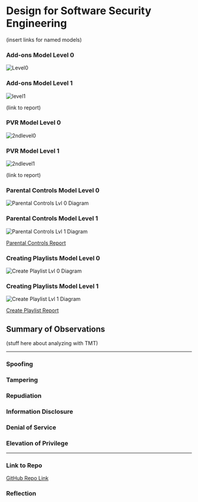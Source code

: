 # Design for Software Security Engineering

(insert links for named models)

### Add-ons Model Level 0

![Level0](https://user-images.githubusercontent.com/22432070/68550409-44c00980-03c8-11ea-829a-f78568fb5a2a.PNG)

### Add-ons Model Level 1

![level1](https://user-images.githubusercontent.com/22432070/68550382-f6126f80-03c7-11ea-90bf-256612c9cd79.PNG)

(link to report)

### PVR Model Level 0

![2ndlevel0](https://user-images.githubusercontent.com/22432070/68342750-dff76d00-00b0-11ea-9323-2ccccdb8e34e.PNG)

### PVR Model Level 1

![2ndlevel1](https://user-images.githubusercontent.com/22432070/68550390-032f5e80-03c8-11ea-8c9e-0d414624e536.PNG)

(link to report)
### Parental Controls Model Level 0

![Parental Controls Lvl 0 Diagram](https://i.imgur.com/5defJBx.png)


### Parental Controls Model Level 1

![Parental Controls Lvl 1 Diagram](https://i.imgur.com/vX4S2m4.png)

[Parental Controls Report](https://github.com/mroejr/BAAM/blob/master/ParentalControls-Threat%20Modeling%20Report.pdf)

### Creating Playlists Model Level 0

![Create Playlist Lvl 0 Diagram](https://i.imgur.com/dMpqTbD.png)
 

### Creating Playlists Model Level 1

![Create Playlist Lvl 1 Diagram](https://i.imgur.com/Tqc8ZZ3.png)  

[Create Playlist Report](https://github.com/mroejr/BAAM/blob/master/Threat%20Modeling%20Report%20Create%20Playlist.pdf)

## Summary of Observations

(stuff here about analyzing with TMT)

--------------------------

### Spoofing

### Tampering

### Repudiation

### Information Disclosure

### Denial of Service

### Elevation of Privilege

--------------------------

### Link to Repo

[GitHub Repo Link](https://github.com/mroejr/BAAM/issues?q=is%3Aopen+is%3Aissue+milestone%3A%22Design+for+SSE%22)

### Reflection

